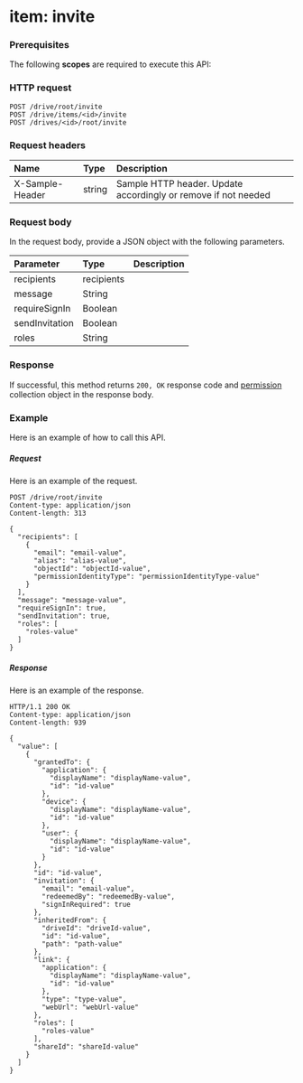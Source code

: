 # item: invite


### Prerequisites
The following **scopes** are required to execute this API: 
### HTTP request
<!-- { "blockType": "ignored" } -->
```http
POST /drive/root/invite
POST /drive/items/<id>/invite
POST /drives/<id>/root/invite

```
### Request headers
| Name       | Type | Description|
|:---------------|:--------|:----------|
| X-Sample-Header  | string  | Sample HTTP header. Update accordingly or remove if not needed|

### Request body
In the request body, provide a JSON object with the following parameters.

| Parameter	   | Type	|Description|
|:---------------|:--------|:----------|
|recipients|recipients||
|message|String||
|requireSignIn|Boolean||
|sendInvitation|Boolean||
|roles|String||

### Response
If successful, this method returns `200, OK` response code and [permission](../resources/permission.md) collection object in the response body.

### Example
Here is an example of how to call this API.
##### Request
Here is an example of the request.
<!-- {
  "blockType": "request",
  "name": "item_invite"
}-->
```http
POST /drive/root/invite
Content-type: application/json
Content-length: 313

{
  "recipients": [
    {
      "email": "email-value",
      "alias": "alias-value",
      "objectId": "objectId-value",
      "permissionIdentityType": "permissionIdentityType-value"
    }
  ],
  "message": "message-value",
  "requireSignIn": true,
  "sendInvitation": true,
  "roles": [
    "roles-value"
  ]
}
```

##### Response
Here is an example of the response.
<!-- {
  "blockType": "response",
  "truncated": false,
  "@odata.type": "microsoft.graph.permission",
  "isCollection": true
} -->
```http
HTTP/1.1 200 OK
Content-type: application/json
Content-length: 939

{
  "value": [
    {
      "grantedTo": {
        "application": {
          "displayName": "displayName-value",
          "id": "id-value"
        },
        "device": {
          "displayName": "displayName-value",
          "id": "id-value"
        },
        "user": {
          "displayName": "displayName-value",
          "id": "id-value"
        }
      },
      "id": "id-value",
      "invitation": {
        "email": "email-value",
        "redeemedBy": "redeemedBy-value",
        "signInRequired": true
      },
      "inheritedFrom": {
        "driveId": "driveId-value",
        "id": "id-value",
        "path": "path-value"
      },
      "link": {
        "application": {
          "displayName": "displayName-value",
          "id": "id-value"
        },
        "type": "type-value",
        "webUrl": "webUrl-value"
      },
      "roles": [
        "roles-value"
      ],
      "shareId": "shareId-value"
    }
  ]
}
```

<!-- uuid: 8fcb5dbc-d5aa-4681-8e31-b001d5168d79
2015-10-25 14:57:30 UTC -->
<!-- {
  "type": "#page.annotation",
  "description": "item: invite",
  "keywords": "",
  "section": "documentation",
  "tocPath": ""
}-->